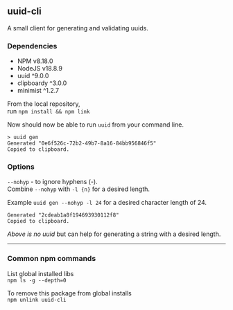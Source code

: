 ## uuid-cli

A small client for generating and validating uuids.

### Dependencies
* NPM v8.18.0
* NodeJS v18.8.9
* uuid ^9.0.0
* clipboardy ^3.0.0
* minimist ^1.2.7

From the local repository,\
run `npm install && npm link`

Now should now be able to run `uuid` from your command line.

```
> uuid gen
Generated "0e6f526c-72b2-49b7-8a16-84bb956846f5"
Copied to clipboard.
```

### Options
`--nohyp` - to ignore hyphens (-). \
Combine `--nohyp` with `-l {n}` for a desired length.

Example `uuid gen --nohyp -l 24` for a desired character length of 24. 
```
Generated "2cdeab1a8f194693930112f8"
Copied to clipboard.
```
*Above is no uuid* but can help for generating a string with a desired length.

---

### Common npm commands
List global installed libs\
`npm ls -g --depth=0`

To remove this package from global installs\
`npm unlink uuid-cli`